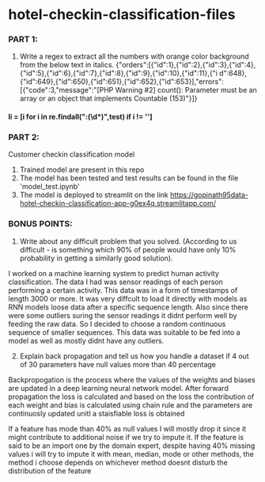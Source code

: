 # hotel-checkin-classification-files

### PART 1:

  1. Write a regex to extract all the numbers with orange color background from
  the below text in italics.
  {"orders":[{"id":1},{"id":2},{"id":3},{"id":4},{"id":5},{"id":6},{"id":7},{"id":8},{"id":9},{"id":10},{"id":11},{"i
  d":648},{"id":649},{"id":650},{"id":651},{"id":652},{"id":653}],"errors":[{"code":3,"message":"[PHP
  Warning #2] count(): Parameter must be an array or an object that implements Countable
  (153)"}]}

 #### li =  [i for i in re.findall(":(\d*)",test) if i != '']

### PART 2:

 Customer checkin classification model
 1. Trained model are present in this repo
 2. The model has been tested and test results can be found in the file 'model_test.ipynb'
 3. The model is deployed to streamlit on the link https://gopinath95data-hotel-checkin-classification-app-g0ex4q.streamlitapp.com/

### BONUS POINTS:

 1. Write about any difficult problem that you solved. (According to us difficult - is something which 90% of people would have only 10% probability in getting a
similarly good solution).

I worked on a machine learning system to predict human activity classification. The data I had was sensor readings of each person performing a certain activity. This data was in a form of timestamps of length 3000 or more. It was very diffcult to load it directly with models as RNN models loose data after a specific sequence length.
Also since there were some outliers suring the sensor readings it didnt perform well by feeding the raw data. So I decided to choose a random continuous sequence of smaller sequences. This data was suitable to be fed into a model as well as mostly didnt have any outliers. 
 
 2. Explain back propagation and tell us how you handle a dataset if 4 out of 30 parameters have null values more than 40 percentage

Backpropogation is the process where the values of the weights and biases are updated in a deep learning neural network model. After forward propagation the loss is calculated and based on the loss the contribution of each weight and bias is calculated using chain rule and the parameters are continuosly updated unitl a staisfiable loss is obtained

If a feature has mode than 40% as null values I will mostly drop it since it might contribute to additional noise if we try to impute it.
If the feature is said to be an import one by the domain expert, despite having 40% missing values i will try to impute it with mean, median, mode or other methods, the method i choose depends on whichever method doesnt disturb the distribution of the feature
 
